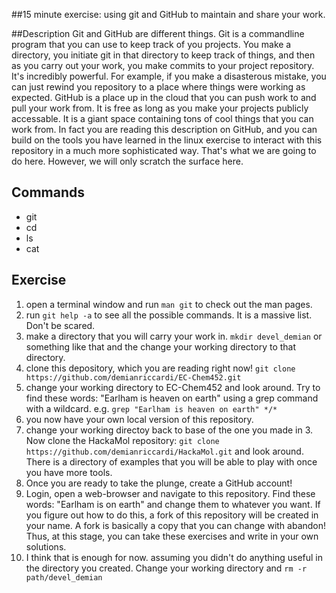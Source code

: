 ##15 minute exercise: using git and GitHub to maintain and share your work. 

##Description
Git and GitHub are different things.  Git is a commandline program that you can use to keep track of you projects.  You make a directory, you initiate git in that directory to keep track of things, and then as you carry out your work, you make commits to your project repository.  It's incredibly powerful.  For example, if you make a disasterous mistake, you can just rewind you repository to a place where things were working as expected.  GitHub is a place up in the cloud that you can push work to and pull your work from.  It is free as long as you make your projects publicly accessable.  It is a giant space containing tons of cool things that you can work from.  In fact you are reading this description on GitHub, and you can build on the tools you have learned in the linux exercise to interact with this repository in a much more sophisticated way.  That's what we are going to do here.  However, we will only scratch the surface here.

## Commands
 * git 
 * cd
 * ls
 * cat

## Exercise
  1. open a terminal window and run `man git` to check out the man pages.
  2. run `git help -a` to see all the possible commands.  It is a massive list.  Don't be scared.
  3. make a directory that you will carry your work in.  `mkdir devel_demian` or something like that and the change your working directory to that directory.
  4. clone this depository, which you are reading right now! `git clone https://github.com/demianriccardi/EC-Chem452.git`
  5. change your working directory to EC-Chem452 and look around.  Try to find these words: "Earlham is heaven on earth"
using a grep command with a wildcard.  e.g. `grep "Earlham is heaven on earth" */*`
  6. you now have your own local version of this repository.  
  7. change your working directoy back to base of the one you made in 3.  Now clone the HackaMol repository: `git clone https://github.com/demianriccardi/HackaMol.git` and look around.  There is a directory of examples that you will be able to play with once you have more tools.
  8. Once you are ready to take the plunge, create a GitHub account!
  9. Login, open a web-browser and navigate to this repository.  Find these words: "Earlham is on earth" and change them to whatever you want.  If you figure out how to do this, a fork of this repository will be created in your name.  A fork is basically a copy that you can change with abandon!  Thus, at this stage, you can take these exercises and write in your own solutions.  
  10. I think that is enough for now.  assuming you didn't do anything useful in the directory you created.  Change your working directory and `rm -r path/devel_demian` 
